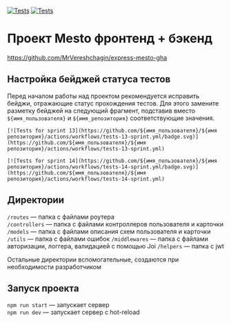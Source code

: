[![Tests](https://github.com/MrVereshchagin/express-mesto-gha/actions/workflows/tests-13-sprint.yml/badge.svg)](https://github.com/MrVereshchagin/express-mesto-gha/actions/workflows/tests-13-sprint.yml) [![Tests](https://github.com/MrVereshchagin/express-mesto-gha/actions/workflows/tests-14-sprint.yml/badge.svg)](https://github.com/MrVereshchagin/express-mesto-gha/actions/workflows/tests-14-sprint.yml)

# Проект Mesto фронтенд + бэкенд

https://github.com/MrVereshchagin/express-mesto-gha

## Настройка бейджей статуса тестов

Перед началом работы над проектом рекомендуется исправить бейджи, отражающие статус прохождения тестов.
Для этого замените разметку бейджей на следующий фрагмент, подставив вместо `${имя_пользователя}` и `${имя_репозитория}` соответствующие значения.

```
[![Tests for sprint 13](https://github.com/${имя_пользователя}/${имя репозитория}/actions/workflows/tests-13-sprint.yml/badge.svg)](https://github.com/${имя_пользователя}/${имя репозитория}/actions/workflows/tests-13-sprint.yml)

[![Tests for sprint 14](https://github.com/${имя_пользователя}/${имя репозитория}/actions/workflows/tests-14-sprint.yml/badge.svg)](https://github.com/${имя_пользователя}/${имя репозитория}/actions/workflows/tests-14-sprint.yml)
```

## Директории

`/routes` — папка с файлами роутера  
`/controllers` — папка с файлами контроллеров пользователя и карточки  
`/models` — папка с файлами описания схем пользователя и карточки
`/utils` — папка с файлами ошибок
`/middlewares` — папка с файлами авторизации, логгера, валидацией с помощью Joi
`/helpers` — папка с jwt

Остальные директории вспомогательные, создаются при необходимости разработчиком

## Запуск проекта

`npm run start` — запускает сервер  
`npm run dev` — запускает сервер с hot-reload
